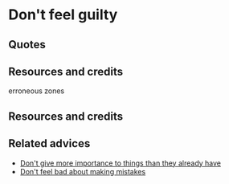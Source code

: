 # Don't feel guilty


## Quotes

## Resources and credits
erroneous zones
## Resources and credits

## Related advices

- [Don't give more importance to things than they already have](../Don't%20give%20more%20importance%20to%20things%20than%20they%20already%20have/index.md)
- [Don't feel bad about making mistakes](../Don’t%20feel%20bad%20about%20making%20mistakes/index.md)<br/>